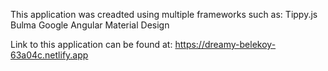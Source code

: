 This application was creadted using multiple frameworks such as:
Tippy.js
Bulma
Google Angular Material Design 

Link to this application can be found at: https://dreamy-belekoy-63a04c.netlify.app
